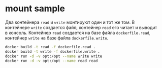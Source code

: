 # mount sample

Два контейнера `read` и `write` монтируют один и тот же том. В контейнере `write` создается файл, контейнер `read` его читает и выводит в консоль. Контейнер `read` создается на базе файла `dockerfile.read`, контейнер `write` на базе файла `dockerfile.write`.

```bash
docker build -t read -f dockerfile.read .
docker build -t write -f dockerfile.write .
docker run -d -v opt:/opt --name write write
docker run -d -v opt:/opt --name read read
```
